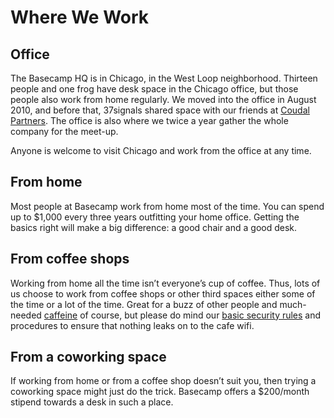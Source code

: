# Where We Work

## Office

The Basecamp HQ is in Chicago, in the West Loop neighborhood. Thirteen people and one frog have desk space in the Chicago office, but those people also work from home regularly. We moved into the office in August 2010, and before that, 37signals shared space with our friends at [Coudal Partners](http://www.coudal.com). The office is also where we twice a year gather the whole company for the meet-up.

Anyone is welcome to visit Chicago and work from the office at any time.

## From home

Most people at Basecamp work from home most of the time. You can spend up to $1,000 every three years outfitting your home office. Getting the basics right will make a big difference: a good chair and a good desk.

## From coffee shops

Working from home all the time isn’t everyone’s cup of coffee. Thus, lots of us choose to work from coffee shops or other third spaces either some of the time or a lot of the time. Great for a buzz of other people and much-needed [caffeine](https://giphy.com/gifs/bobs-burgers-fox-bobs-burgers-tv-3o72F3CQSLwU7XTlDy) of course, but please do mind our [basic security rules](https://3.basecamp.com/2914079/buckets/34/documents/14419) and procedures to ensure that nothing leaks on to the cafe wifi.

## From a coworking space

If working from home or from a coffee shop doesn’t suit you, then trying a coworking space might just do the trick. Basecamp offers a $200/month stipend towards a desk in such a place.
